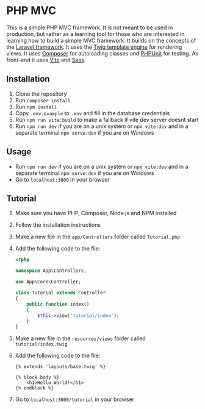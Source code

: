 # PHP MVC

This is a simple PHP MVC framework. It is not meant to be used in production, but rather as a learning tool for those who are interested in learning how to build a simple MVC framework. It builds on the concepts of the [Laravel framework](https://laravel.com/). It uses the [Twig template engine](https://twig.symfony.com/) for rendering views. It uses [Composer](https://getcomposer.org/) for autoloading classes and [PHPUnit](https://phpunit.de/) for testing. As front-end it uses [Vite](https://vitejs.dev/) and [Sass](https://sass-lang.com/).

## Installation

1. Clone the repository
2. Run `composer install`
3. Run `npm install`
4. Copy `.env.example` to `.env` and fill in the database credentials
5. Run `npm run vite:build` to make a fallback if vite dev server doesnt start
6. Run `npm run dev` if you are on a unix system or `npm vite:dev` and in a separate terminal `npm serve:dev` if you are on Windows

## Usage

- Run `npm run dev` if you are on a unix system or `npm vite:dev` and in a separate terminal `npm serve:dev` if you are on Windows
- Go to `localhost:3000` in your browser

## Tutorial

1. Make sure you have PHP, Composer, Node.js and NPM installed
2. Follow the installation instructions
3. Make a new file in the `app/Controllers` folder called `Tutorial.php`
4. Add the following code to the file:

    ```php
    <?php

    namespace App\Controllers;

    use App\Core\Controller;

    class Tutorial extends Controller
    {
        public function index()
        {
            $this->view('tutorial/index');
        }
    }
    ```

5. Make a new file in the `resources/views` folder called `tutorial/index.twig`
6. Add the following code to the file:

    ```twig
    {% extends 'layouts/base.twig' %}

    {% block body %}
        <h1>Hello World!</h1>
    {% endblock %}
    ```

7. Go to `localhost:3000/tutorial` in your browser
